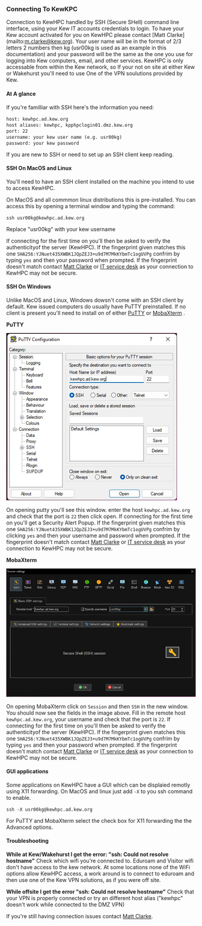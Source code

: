 ### Connecting To KewKPC
Connection to KewHPC handled by SSH (Secure SHell) command line interface, using your Kew IT accounts credentials to login. To have your Kew account activated for you on KewHPC please contact [Matt Clarke] (mailto:m.clarke@kew.org). Your user name will be in the format of 2/3 letters 2 numbers then kg (usr00kg is used as an example in this documentation) and your password will be the same as the one you use for logging into Kew computers, email, and other services. KewHPC is only accessable from within the Kew network, so If your not on site at either Kew or Wakehurst you'll need to use One of the VPN soulutions provided by Kew.

#### At A glance
If you're familliar with SSH here's the information you need:

    host: kewhpc.ad.kew.org
    host aliases: kewhpc, kpphpclogin01.dmz.kew.org
    port: 22
    username: your kew user name (e.g. usr00kg)
    password: your kew password

If you are new to SSH or need to set up an SSH client keep reading.


#### SSH On MacOS and Linux

You'll need to have an SSH client installed on the machine you intend to use to access KewHPC. 


On MacOS and all commmon linux distributions this is pre-installed. You can access this by opening a terminal window and typing the command:

    ssh usr00kg@kewhpc.ad.kew.org

Replace "usr00kg" with your kew username

If connecting for the first time on you'll then be asked to verify the authenticityof the server (KewHPC). If the fingerprint given matches this one `SHA256:YJNuet435XWBK1JQpZEJ3+u9d7M7MkKYbmTc1ogUVPg` confrim by  typing `yes` and then your password when prompted. If the fingerprint doesn't match contact [Matt Clarke](mailto:m.clarke@kew.org) or [IT service desk](mailto:support@kew.org) as your connection to KewHPC may not be secure.


#### SSH On Windows

Unlike MacOS and Linux, Windows dowsn't come with an SSH client by default. Kew issued computers do usually have PuTTY preinstalled. If no client is present you'll need to install on of either [PuTTY](https://www.chiark.greenend.org.uk/~sgtatham/putty/latest.html) or [MobaXterm](https://mobaxterm.mobatek.net/download.html) .

**PuTTY**

![PuTTY](putty.jpg)

On opening putty you'll see this window. enter the host `kewhpc.ad.kew.org` and check that the port is `22` then click open. If connecting for the first time on you'll get a Security Alert Popup. If the fingerprint given matches this one `SHA256:YJNuet435XWBK1JQpZEJ3+u9d7M7MkKYbmTc1ogUVPg` confrim by clicking `yes` and then your username and password when prompted. If the fingerprint doesn't match contact [Matt Clarke](mailto:m.clarke@kew.org) or [IT service desk](mailto:support@kew.org) as your connection to KewHPC may not be secure.

**MobaXterm**

![mobaxterm](/images/mobaxterm.jpg)

On opening MobaXterm click on `Session` and then `SSH` in the new window. You should now see the fields in the image above. Fill in the remote host `kewhpc.ad.kew.org`, your username and check that the port is `22`. If connecting for the first time on you'll then be asked to verify the authenticityof the server (KewHPC). If the fingerprint given matches this one `SHA256:YJNuet435XWBK1JQpZEJ3+u9d7M7MkKYbmTc1ogUVPg` confrim by  typing `yes` and then your password when prompted. If the fingerprint doesn't match contact [Matt Clarke](mailto:m.clarke@kew.org) or [IT service desk](mailto:support@kew.org) as your connection to KewHPC may not be secure.

#### GUI applications 

Some applications on KewHPC have a GUI which can be displaied remotly using X11 forwarding. On MacOS and linux just add `-X` to you ssh command to enable.

    ssh -X usr00kg@kewhpc.ad.kew.org

For PuTTY and MobaXterm  select the check box for X11 forwarding the the Advanced options.


#### Troubleshooting

**While at Kew/Wakehurst I get the error: "ssh: Could not resolve hostname"** Check which wifi you're connected to. Eduroam and Visitor wifi don't have access to the kew network. At some locations none of the WiFi options allow KewHPC access, a work around is to connect to eduroam and then use one of the Kew VPN solutions, as if you were off site.

**While offsite I get the error "ssh: Could not resolve hostname"** Check that your VPN is properly connected or try an different host alias ("kewhpc" doesn't work while connected to the DMZ VPN)

If you're still having connection issues contact [Matt Clarke](m.clarke@kew.org).
